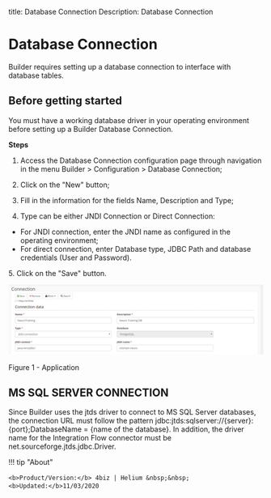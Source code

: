 title: Database Connection
Description: Database Connection

# Database Connection

Builder requires setting up a database connection to interface with database tables.

## Before getting started

You must have a working database driver in your operating environment before setting up a Builder Database Connection.

**Steps**


1.	Access the Database Connection configuration page through navigation in the menu Builder > Configuration > Database Connection;

2.	Click on the "New" button;

3.	Fill in the information for the fields Name, Description and Type;

4.	Type can be either JNDI Connection or Direct Connection:

- For JNDI connection, enter the JNDI name as configured in the operating environment;
- For direct connection, enter Database type, JDBC Path  and database credentials (User and Password).

5\.	Click on the "Save" button.


![app](images/builder-3.png)    

Figure 1 - Application   


## MS SQL SERVER CONNECTION
Since Builder uses the jtds driver to connect to MS SQL Server databases, the connection URL must follow the pattern jdbc:jtds:sqlserver://{server}:{port};DatabaseName = {name of the database}. In addition, the driver name for the Integration Flow connector must be net.sourceforge.jtds.jdbc.Driver.


!!! tip "About"

    <b>Product/Version:</b> 4biz | Helium &nbsp;&nbsp;
    <b>Updated:</b>11/03/2020  

